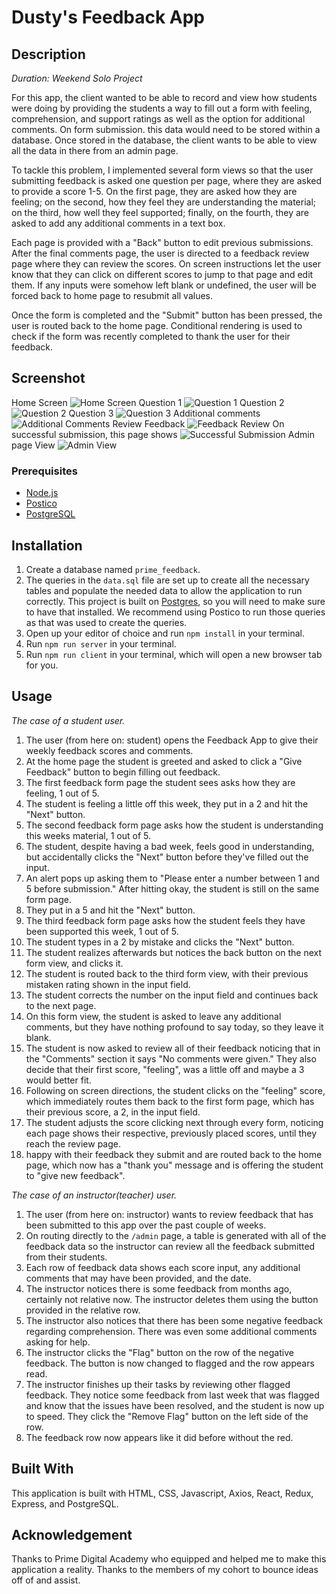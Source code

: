 # Dusty's Feedback App

## Description
_Duration: Weekend Solo Project_

For this app, the client wanted to be able to record and view how students were doing by providing the students a way to fill out a form with feeling, comprehension, and support ratings as well as the option for additional comments. On form submission. this data would need to be stored within a database. Once stored in the database, the client wants to be able to view all the data in there from an admin page. 

To tackle this problem, I implemented several form views so that the user submitting feedback is asked one question per page, where they are asked to provide a score 1-5. On the first page, they are asked how they are feeling; on the second, how they feel they are understanding the material; on the third, how well they feel supported; finally, on the fourth, they are asked to add any additional comments in a text box. 

Each page is provided with a "Back" button to edit previous submissions. After the final comments page, the user is directed to a feedback review page where they can review the scores. On screen instructions let the user know that they can click on different scores to jump to that page and edit them. If any inputs were somehow left blank or undefined, the user will be forced back to home page to resubmit all values.

Once the form is completed and the "Submit" button has been pressed, the user is routed back to the home page. Conditional rendering is used to check if the form was recently completed to thank the user for their feedback.

## Screenshot

Home Screen
![Home Screen](./images/Home.png)
Question 1
![Question 1](./images/Feeling.png)
Question 2
![Question 2](./images/Comprehension.png)
Question 3
![Question 3](./images/Support.png)
Additional comments
![Additional Comments](./images/Comments.png)
Review Feedback
![Feedback Review](./images/Review.png)
On successful submission, this page shows
![Successful Submission](./images/Success.png)
Admin page View
![Admin View](./images/Admin.png)

### Prerequisites 

- [Node.js](Node.js)
- [Postico](https://eggerapps.at/postico/)
- [PostgreSQL](https://www.postgresql.org/download/)

## Installation

1. Create a database named `prime_feedback`.
2. The queries in the `data.sql` file are set up to create all the necessary tables and populate the needed data to allow the application to run correctly. This project is built on [Postgres](https://www.postgresql.org/download/), so you will need to make sure to have that installed. We recommend using Postico to run those queries as that was used to create the queries.
3. Open up your editor of choice and run `npm install` in your terminal. 
4. Run `npm run server` in your terminal.
5. Run `npm run client` in your terminal, which will open a new browser tab for you.

## Usage

_The case of a student user._

1. The user (from here on: student) opens the Feedback App to give their weekly feedback scores and comments.
2. At the home page the student is greeted and asked to click a "Give Feedback" button to begin filling out feedback.
3. The first feedback form page the student sees asks how they are feeling, 1 out of 5. 
4. The student is feeling a little off this week, they put in a 2 and hit the "Next" button. 
5. The second feedback form page asks how the student is understanding this weeks material, 1 out of 5.
6. The student, despite having a bad week, feels good in understanding, but accidentally clicks the "Next" button before they've filled out the input. 
7. An alert pops up asking them to "Please enter a number between 1 and 5 before submission." After hitting okay, the student is still on the same form page.
8. They put in a 5 and hit the "Next" button.
9. The third feedback form page asks how the student feels they have been supported this week, 1 out of 5.
10. The student types in a 2 by mistake and clicks the "Next" button. 
11. The student realizes afterwards but notices the back button on the next form view, and clicks it.
12. The student is routed back to the third form view, with their previous mistaken rating shown in the input field.
13. The student corrects the number on the input field and continues back to the next page.
14. On this form view, the student is asked to leave any additional comments, but they have nothing profound to say today, so they leave it blank.
15. The student is now asked to review all of their feedback noticing that in the "Comments" section it says "No comments were given." They also decide that their first score, "feeling", was a little off and maybe a 3 would better fit.
16. Following on screen directions, the student clicks on the "feeling" score, which immediately routes them back to the first form page, which has their previous score, a 2, in the input field. 
17. The student adjusts the score clicking next through every form, noticing each page shows their respective, previously placed scores, until they reach the review page.
18. happy with their feedback they submit and are routed back to the home page, which now has a "thank you" message and is offering the student to "give new feedback".

_The case of an instructor(teacher) user._

1. The user (from here on: instructor) wants to review feedback that has been submitted to this app over the past couple of weeks.
2. On routing directly to the `/admin` page, a table is generated with all of the feedback data so the instructor can review all the feedback submitted from their students.
3. Each row of feedback data shows each score input, any additional comments that may have been provided, and the date. 
4. The instructor notices there is some feedback from months ago, certainly not relative now. The instructor deletes them using the button provided in the relative row.
5. The instructor also notices that there has been some negative feedback regarding comprehension. There was even some additional comments asking for help.
6. The instructor clicks the "Flag" button on the row of the negative feedback. The button is now changed to flagged and the row appears read.
7. The instructor finishes up their tasks by reviewing other flagged feedback. They notice some feedback from last week that was flagged and know that the issues have been resolved, and the student is now up to speed. They click the "Remove Flag" button on the left side of the row.
8. The feedback row now appears like it did before without the red.

## Built With

This application is built with HTML, CSS, Javascript, Axios, React, Redux, Express, and PostgreSQL.

## Acknowledgement

Thanks to Prime Digital Academy who equipped and helped me to make this application a reality. Thanks to the members of my cohort to bounce ideas off of and assist.


